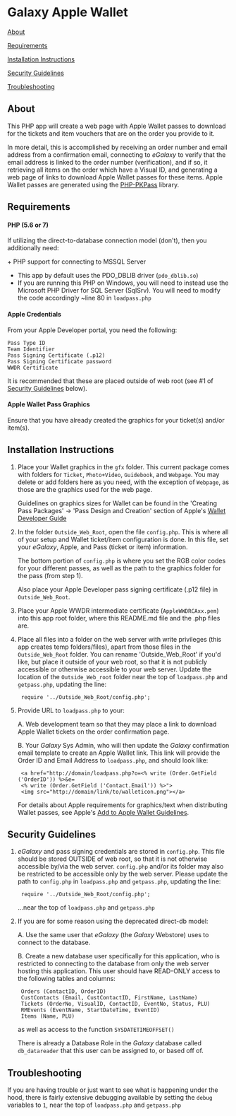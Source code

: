 Galaxy Apple Wallet
===================
[About](#about)

[Requirements](#requirements)

[Installation Instructions](#installation-instructions)

[Security Guidelines](#security-guidelines)

[Troubleshooting](#troubleshooting)


About
-----
This PHP app will create a web page with Apple Wallet passes to download for the tickets and item
vouchers that are on the order you provide to it.

In more detail, this is accomplished by receiving an order number and email address from a confirmation email, connecting to _eGalaxy_ to verify that the email address is linked to the order number (verification), and if so, it retrieving all items on the order which have a Visual ID, and generating a web page of links to download Apple Wallet passes for these items.  Apple Wallet passes are generated using the [PHP-PKPass](https://github.com/tschoffelen/PHP-PKPass) library.


Requirements
------------
#### PHP (5.6 or 7)

If utilizing the direct-to-database connection model (don't), then you additionally need:

\+ PHP support for connecting to MSSQL Server 
* This app by default uses the PDO_DBLIB driver (`pdo_dblib.so`)
* If you are running this PHP on Windows, you will need to instead use the Microsoft PHP Driver for SQL Server (SqlSrv).  You will need to modify the code accordingly ~line 80 in `loadpass.php`

#### Apple Credentials

From your Apple Developer portal, you need the following:

	Pass Type ID
	Team Identifier
	Pass Signing Certificate (.p12)
	Pass Signing Certificate password
	WWDR Certificate

It is recommended that these are placed outside of web root (see #1 of [Security Guidelines](#security-guidelines) below).

#### Apple Wallet Pass Graphics

Ensure that you have already created the graphics for your ticket(s) and/or item(s).


Installation Instructions
-------------------------
1. Place your Wallet graphics in the `gfx` folder.  This current package comes with folders for `Ticket`, `Photo+Video`, `Guidebook`, and `Webpage`.  You may delete or add folders here as you need, with the exception of `Webpage`, as those are the graphics used for the web page.

   Guidelines on graphics sizes for Wallet can be found in the 'Creating Pass Packages' -> 'Pass Design and Creation' section of Apple's [Wallet Developer Guide](https://developer.apple.com/wallet/)


2. In the folder `Outside_Web_Root`, open the file `config.php`.  This is where all of your setup and Wallet ticket/item configuration is done.  In this file, set your _eGalaxy_, Apple, and Pass (ticket or item) information.  

   The bottom portion of `config.php` is where you set the RGB color codes for your different passes, as well as the path to the graphics folder for the pass (from step 1).

   Also place your Apple Developer pass signing certificate (.p12 file) in `Outside_Web_Root`.


3. Place your Apple WWDR intermediate certificate (`AppleWWDRCAxx.pem`) into this app root folder, where this README.md file and the .php files are.


4. Place all files into a folder on the web server with write privileges (this app creates temp folders/files), apart from those files in the `Outside_Web_Root` folder.  You can rename 'Outside_Web_Root' if you'd like, but place it outside of your web root, so that it is not publicly accessible or otherwise accessible to your web server.  Update the location of the `Outside_Web_root` folder near the top of `loadpass.php` and `getpass.php`, updating the line:

		require '../Outside_Web_Root/config.php';


5. Provide URL to `loadpass.php` to your:

	A. Web development team so that they may place a link to download Apple Wallet tickets on the order confirmation page.
	   
	B. Your _Galaxy_ Sys Admin, who will then update the _Galaxy_ confirmation email template to create an Apple Wallet link.  This link will provide the Order ID and Email Address to `loadpass.php`, and should look like:

		<a href="http://domain/loadpass.php?o=<% write (Order.GetField ('OrderID')) %>&e=
		<% write (Order.GetField ('Contact.Email')) %>">
		<img src="http://domain/link/to/walleticon.png"></a>

   For details about Apple requirements for graphics/text when distributing Wallet passes, see Apple's [Add to Apple Wallet Guidelines](https://developer.apple.com/wallet/).


Security Guidelines
-------------------
1. _eGalaxy_ and pass signing credentials are stored in `config.php`.  This file should be stored OUTSIDE of web root, so that it is not otherwise accessible by/via the web server.  `config.php` and/or its folder may also be restricted to be accessible only by the web server.  Please update the path to `config.php` in `loadpass.php` and `getpass.php`, updating the line:

		require '../Outside_Web_Root/config.php';

   ...near the top of `loadpass.php` and `getpass.php`

2. If you are for some reason using the deprecated direct-db model:

	A. Use the same user that _eGalaxy_ (the _Galaxy_ Webstore) uses to connect to the database.

	B. Create a new database user specifically for this application, who is restricted to connecting to the database from only the web server hosting this application.  This user should have READ-ONLY access to the following tables and columns:

		Orders (ContactID, OrderID)
		CustContacts (Email, CustContactID, FirstName, LastName)
		Tickets (OrderNo, VisualID, ContactID, EventNo, Status, PLU)
		RMEvents (EventName, StartDateTime, EventID)
		Items (Name, PLU)

	as well as access to the function `SYSDATETIMEOFFSET()`

	  There is already a Database Role in the _Galaxy_ database called `db_datareader` that this user can be assigned to, or based off of.


Troubleshooting
---------------
If you are having trouble or just want to see what is happening under the hood, there is fairly extensive debugging available by setting the `debug` variables to `1`, near the top of `loadpass.php` and `getpass.php`

